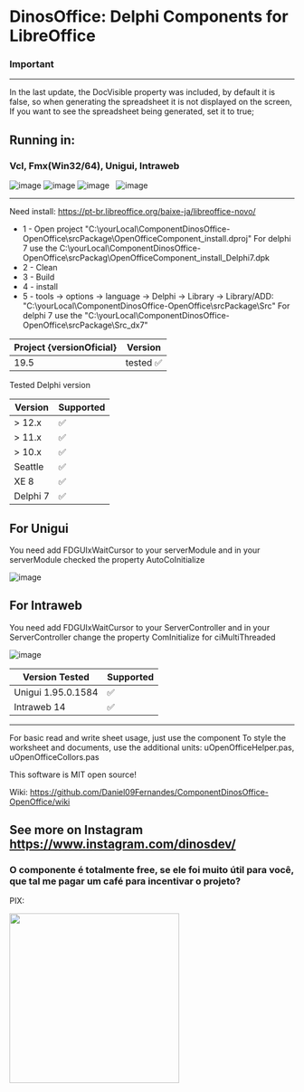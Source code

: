 # DinosOffice: Delphi Components for LibreOffice

### Important
----

In the last update, the DocVisible property was included, by default it is false, so when generating the spreadsheet it is not displayed on the screen,
If you want to see the spreadsheet being generated, set it to true;

## Running in: 
### Vcl, Fmx(Win32/64), Unigui, Intraweb

![image](https://github.com/Daniel09Fernandes/ComponentDinosOffice-OpenOffice/assets/29381329/ddec6e5c-ea7e-4840-a080-facc7e2384bf)
![image](https://github.com/Daniel09Fernandes/ComponentDinosOffice-OpenOffice/assets/29381329/ec6738a6-f775-4d99-996e-5a6fdc092a73) 
![image](https://github.com/Daniel09Fernandes/ComponentDinosOffice-OpenOffice/assets/29381329/d1509f79-eb7e-496a-9292-a2bfab710b7b) &nbsp;
![image](https://github.com/Daniel09Fernandes/ComponentDinosOffice-OpenOffice/assets/29381329/cc66f699-1eb7-400c-9cf7-6a2132f95457) 


----
Need install:
https://pt-br.libreoffice.org/baixe-ja/libreoffice-novo/

 - 1 - Open project "C:\yourLocal\ComponentDinosOffice-OpenOffice\srcPackage\OpenOfficeComponent_install.dproj"
         For delphi 7 use the C:\yourLocal\ComponentDinosOffice-OpenOffice\srcPackag\OpenOfficeComponent_install_Delphi7.dpk
 - 2 - Clean
 - 3 - Build
 - 4 - install
 - 5 - tools -> options -> language -> Delphi -> Library -> Library/ADD:
        "C:\yourLocal\ComponentDinosOffice-OpenOffice\srcPackage\Src" 
        For delphi 7 use the "C:\yourLocal\ComponentDinosOffice-OpenOffice\srcPackage\Src_dx7"
 
 
| Project {versionOficial}   	| Version 	   |
|----------------------------	|------------ |
| 19.5                     	  | tested ✅  |

Tested Delphi version

| Version  	| Supported 	|
|----------	|-----------	|
| > 12.x   	|    ✅ 	    |
| > 11.x   	|    ✅    	|
| > 10.x   	|    ✅ 	    |
| Seattle  	|    ✅ 	    |
| XE 8     	|    ✅ 	    |
| Delphi 7 	|    ✅    	|

## For Unigui 
 You need add FDGUIxWaitCursor to your serverModule and in your serverModule checked the property AutoCoInitialize
 
![image](https://github.com/Daniel09Fernandes/ComponentDinosOffice-OpenOffice/assets/29381329/d20893ff-e2c0-4e37-a823-33be3175091e)

## For Intraweb
 You need add FDGUIxWaitCursor to your ServerController and in your ServerController change the property ComInitialize for ciMultiThreaded

 ![image](https://github.com/Daniel09Fernandes/ComponentDinosOffice-OpenOffice/assets/29381329/a164b806-ca33-4242-a183-1a62a6882e7b)

 
| Version Tested   	       | Supported 	|
|-------------------------	|-----------	|
| Unigui 1.95.0.1584 	     |    ✅ 	   |
| Intraweb 14    	         |    ✅ 	   |

----
For basic read and write sheet usage, just use the component 
To style the worksheet and documents, use the additional units: uOpenOfficeHelper.pas, uOpenOfficeCollors.pas 


This software is MIT open source!

Wiki: https://github.com/Daniel09Fernandes/ComponentDinosOffice-OpenOffice/wiki

## See more on Instagram https://www.instagram.com/dinosdev/

### O componente é totalmente free, se ele foi muito útil para você, que tal me pagar um café para incentivar o projeto?

PIX:

<img src="https://github.com/Daniel09Fernandes/ComponentDinosOffice-OpenOffice/assets/29381329/00dcc168-df75-4228-b80d-7262c7b4c478" width="300" height="300">
